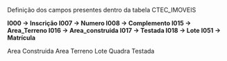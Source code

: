 Definição dos campos presentes dentro da tabela CTEC_IMOVEIS 

**I000 -> Inscrição 
I007 -> Numero
I008 -> Complemento
I015 -> Area_Terreno
I016 -> Area_construida 
I017 -> Testada 
I018 -> Lote
I051 -> Matrícula**

Area Construida
Area Terreno
Lote
Quadra
Testada
